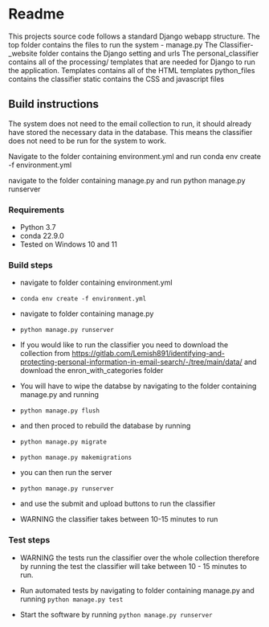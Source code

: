 # Readme

This projects source code follows a standard Django webapp structure. The top folder contains the files to run the system - manage.py
The Classifier-_website folder contains the Django setting and urls
The personal_classifier contains all of the processing/ templates that are needed for Django to run the application.
Templates contains all of the HTML templates
python_files contains the classifier
static contains the CSS and javascript files

## Build instructions

The system does not need to the email collection to run, it should already have stored the necessary data in the database. This means the classifier does not need to be run for the system to work.

Navigate to the folder containing environment.yml and run
conda env create -f environment.yml

navigate to the folder containing manage.py and run
python manage.py runserver


### Requirements

* Python 3.7
* conda 22.9.0
* Tested on Windows 10 and 11

### Build steps

* navigate to folder containing environment.yml
* `conda env create -f environment.yml`
* navigate to folder containing manage.py 
* `python manage.py runserver`

* If you would like to run the classifier you need to download the collection from https://gitlab.com/Lemish891/identifying-and-protecting-personal-information-in-email-search/-/tree/main/data/ and download the enron_with_categories folder

* You will have to wipe the databse by navigating to the folder containing manage.py and running
* `python manage.py flush`
* and then proced to rebuild the database by running 
* `python manage.py migrate`
* `python manage.py makemigrations`
* you can then run the server
* `python manage.py runserver`
* and use the submit and upload buttons to run the classifier
* WARNING the classifier takes between 10-15 minutes to run 

### Test steps

* WARNING the tests run the classifier over the whole collection therefore by running the test the classifier will take between 10 - 15 minutes to run.
* Run automated tests by navigating to folder containing manage.py and running `python manage.py test`

* Start the software by running `python manage.py runserver`

